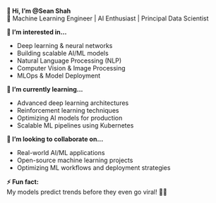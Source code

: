 **👋 Hi, I’m @Sean Shah**  
🚀 Machine Learning Engineer | AI Enthusiast | Principal Data Scientist

**👀 I’m interested in...**  
- Deep learning & neural networks  
- Building scalable AI/ML models  
- Natural Language Processing (NLP)  
- Computer Vision & Image Processing  
- MLOps & Model Deployment  

**🌱 I’m currently learning...**  
- Advanced deep learning architectures  
- Reinforcement learning techniques  
- Optimizing AI models for production  
- Scalable ML pipelines using Kubernetes  

**💞️ I’m looking to collaborate on...**  
- Real-world AI/ML applications  
- Open-source machine learning projects  
- Optimizing ML workflows and deployment strategies  

**⚡ Fun fact:**  
My models predict trends before they even go viral! 🚀😎  
